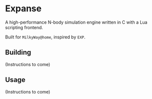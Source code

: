 # Expanse

A high-performance N-body simulation engine written in C with a Lua scripting frontend.

Built for `MilkyWay@home`, inspired by `EXP`.
## Building

(Instructions to come)

## Usage

(Instructions to come)
